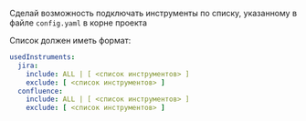 Сделай возможность подключать инструменты по списку, указанному в файле `config.yaml` в корне проекта

Список должен иметь формат:
```yaml
usedInstruments:
  jira:
    include: ALL | [ <список инструментов> ]
    exclude: [ <список инструментов> ]
  confluence:
    include: ALL | [ <список инструментов> ]
    exclude: [ <список инструментов> ]
```

